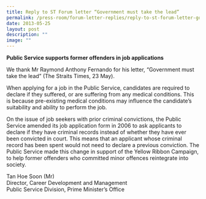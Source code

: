 ```yaml
---
title: Reply to ST Forum letter “Government must take the lead”
permalink: /press-room/forum-letter-replies/reply-to-st-forum-letter-government-must-take-the-leadpermalink/
date: 2013-05-25
layout: post
description: ""
image: ""
---
```

**Public Service supports former offenders in job applications**

We thank Mr Raymond Anthony Fernando for his letter, “Government must take the lead” (The Straits Times, 23 May).   
  
When applying for a job in the Public Service, candidates are required to declare if they suffered, or are suffering from any medical conditions. This is because pre-existing medical conditions may influence the candidate’s suitability and ability to perform the job.  
  
On the issue of job seekers with prior criminal convictions, the Public Service amended its job application form in 2006 to ask applicants to declare if they have criminal records instead of whether they have ever been convicted in court. This means that an applicant whose criminal record has been spent would not need to declare a previous conviction. The Public Service made this change in support of the Yellow Ribbon Campaign, to help former offenders who committed minor offences reintegrate into society.  
  
  
Tan Hoe Soon (Mr)  
Director, Career Development and Management  
Public Service Division, Prime Minister’s Office
